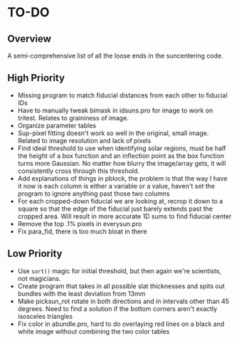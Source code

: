 TO-DO
=============

Overview
-------
A semi-comprehensive list of all the loose ends in the suncentering code. 

High Priority
-------
* Missing program to match fiducial distances from each other to fiducial IDs
* Have to manually tweak bimask in idsuns.pro for image to work on tritest. Relates to graininess of image.
* Organize parameter tables 
* Sup-pixel fitting doesn't work so well in the original, small image. Related to image resolution and lack of pixels
* Find ideal threshold to use when identifying solar regions, must be half the height of a box function and an inflection point as the box function turns more Gaussian. No matter how blurry the image/array gets, it will consistently cross through this threshold.
* Add explanations of things in pblock, the problem is that the way I have it now is each column is either a variable or a value, haven't set the program to ignore anything past those two columns
* For each cropped-down fiducial we are looking at, recrop it down to a square so that the edge of the fiducial just barely extends past the cropped area. Will result in more accurate 1D sums to find fiducial center
* Remove the top .1% pixels in everysun.pro
* Fix para_fid, there is too much bloat in there 

Low Priority
-------
* Use `sort()` magic for initial threshold, but then again we're scientists, not magicians.
* Create program that takes in all possible slat thicknesses and spits out bundles with the least deviation from 13mm 
* Make picksun_rot rotate in both directions and in intervals other than 45 degrees. Need to find a solution if the bottom corners aren't exactly isosceles triangles
* Fix color in abundle.pro, hard to do overlaying red lines on a black and white image without combining the two color tables
